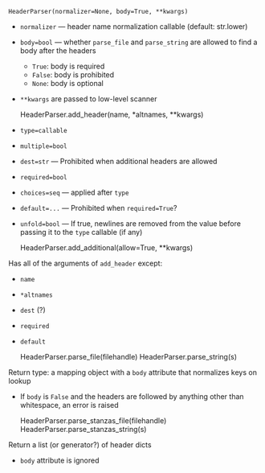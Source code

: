     HeaderParser(normalizer=None, body=True, **kwargs)

- `normalizer` — header name normalization callable (default: str.lower)
- `body=bool` — whether `parse_file` and `parse_string` are allowed to find a
  body after the headers
    - `True`: body is required
    - `False`: body is prohibited
    - `None`: body is optional
- `**kwargs` are passed to low-level scanner


    HeaderParser.add_header(name, *altnames, **kwargs)

- `type=callable`
- `multiple=bool`
- `dest=str` — Prohibited when additional headers are allowed
- `required=bool`
- `choices=seq` — applied after `type`
- `default=...` — Prohibited when `required=True`?
- `unfold=bool` — If true, newlines are removed from the value before passing
  it to the `type` callable (if any)


    HeaderParser.add_additional(allow=True, **kwargs)

Has all of the arguments of `add_header` except:

- `name`
- `*altnames`
- `dest` (?)
- `required`
- `default`


    HeaderParser.parse_file(filehandle)
    HeaderParser.parse_string(s)

Return type: a mapping object with a `body` attribute that normalizes keys on
lookup

- If `body` is `False` and the headers are followed by anything other than
  whitespace, an error is raised


    HeaderParser.parse_stanzas_file(filehandle)
    HeaderParser.parse_stanzas_string(s)

Return a list (or generator?) of header dicts

- `body` attribute is ignored
